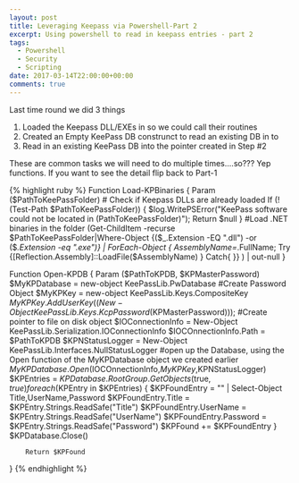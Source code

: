 ```yaml
---
layout: post
title: Leveraging Keepass via Powershell-Part 2
excerpt: Using powershell to read in keepass entries - part 2 
tags: 
  - Powershell
  - Security
  - Scripting
date: 2017-03-14T22:00:00+00:00
comments: true
---
```


Last time round we did 3 things
1. Loaded the Keepass DLL/EXEs in so we could call their routines
2. Created an Empty KeePass DB construnct to read an existing DB in to
3. Read in an existing KeePass DB into the pointer created in Step #2

These are common tasks we will need to do multiple times....so??? Yep functions.  If you want to see the detail flip back to Part-1

{% highlight ruby %}
Function Load-KPBinaries {
    Param ($PathToKeePassFolder)
  	# Check if Keepass DLLs are already loaded
	  If (! (Test-Path $PathToKeePassFolder)) { $log.WritePSError("KeePass software could not be located in $($PathToKeePassFolder)"); Return $null }
	  #Load .NET binaries in the folder
  	(Get-ChildItem -recurse $PathToKeePassFolder|Where-Object {($_.Extension -EQ ".dll") -or ($_.Extension -eq ".exe")} | ForEach-Object { $AssemblyName=$_.FullName; Try {[Reflection.Assembly]::LoadFile($AssemblyName) } Catch{ }} ) | out-null
}

Function Open-KPDB {
    Param ($PathToKPDB, $KPMasterPassword)
    $MyKPDatabase = new-object KeePassLib.PwDatabase 
    #Create Password Object
    $MyKPKey = new-object KeePassLib.Keys.CompositeKey
    $MyKPKey.AddUserKey((New-Object KeePassLib.Keys.KcpPassword($KPMasterPassword)));
    #Create pointer to file on disk object
    $IOConnectionInfo = New-Object KeePassLib.Serialization.IOConnectionInfo
    $IOCOnnectionInfo.Path = $PathToKPDB
    $KPNStatusLogger = New-Object KeePassLib.Interfaces.NullStatusLogger
    #open up the Database, using the Open function of the MyKPDatabase object we created earlier
    $MyKPDatabase.Open($IOCOnnectionInfo,$MyKPKey,$KPNStatusLogger)
    $KPEntries = $KPDatabase.RootGroup.GetObjects($true, $true)
		foreach($KPEntry in $KPEntries)
		{
			$KPFoundEntry = "" | Select-Object Title,UserName,Password
			$KPFoundEntry.Title = $KPEntry.Strings.ReadSafe("Title")
			$KPFoundEntry.UserName = $KPEntry.Strings.ReadSafe("UserName")
			$KPFoundEntry.Password = $KPEntry.Strings.ReadSafe("Password")
			$KPFound += $KPFoundEntry
		}
		$KPDatabase.Close()

		Return $KPFound
}
{% endhighlight %}



